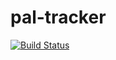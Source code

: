 # pal-tracker 
[![Build Status](https://travis-ci.org/bhanukolli/pal-tracker.svg?branch=master)](https://travis-ci.org/bhanukolli/pal-tracker)
